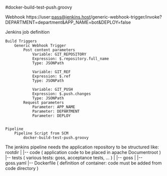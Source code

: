 
#docker-build-test-push.groovy

Webhook
	https://user:pass@jenkins.host/generic-webhook-trigger/invoke?DEPARTMENT=department&APP_NAME=bot&DEPLOY=false

Jenkins job definition

	Build Triggers
		Generic Webhook Trigger
			Post content parameters
				Variable: GIT_REPOSITORY
				Expression: $.repository.full_name
				Type: JSONPath

				Variable: GIT_REF
				Expression: $.ref
				Type: JSONPath

				Variable: GIT_PUSH
				Expression: $.push.changes
				Type: JSONPath
			Request parameters
				Parameter: APP_NAME
				Parameter: DEPARTMENT
				Parameter: DEPLOY


	Pipeline
		Pipeline Script from SCM
			docker-build-test-push.groovy

The jenkins pipeline needs the application repository to be structured like:
	rootdir
		|
		|-- code ( application code to be placed in apache Documentroot )
		|-- tests ( various tests: goss, acceptance tests, ... )
		|		|-- goss
		|			|-- goss.yaml
		|-- Dockerfile ( definition of container: code must be added from code directory )
